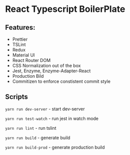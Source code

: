 # React Typescript BoilerPlate

## Features:
 * Prettier
 * TSLint
 * Redux
 * Material UI
 * React Router DOM
 * CSS Normalization out of the box
 * Jest, Enzyme, Enzyme-Adapter-React
 * Production Bild
 * Commitizen to enforce constistent commit style

## Scripts
`yarn run dev-server` - start dev-server

`yarn run test-watch` - run jest in watch mode

`yarn run lint` - run tslint

`yarn run build` - generate build

`yarn run build-prod` - generate production build

